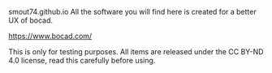 smout74.github.io
All the software you will find here is created for a better UX of bocad.

https://www.bocad.com/

This is only for testing purposes. All items are released under the CC BY-ND 4.0 license, read this carefully before using.
